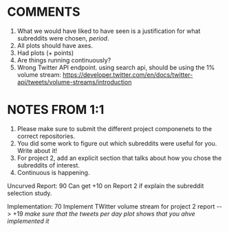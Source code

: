# COMMENTS

1. What we would have liked to have seen is a justification for what subreddits were chosen, _period_.
2. All plots should have axes.
3. Had plots (+ points)
4. Are things running continuously?
5. Wrong Twitter API endpoint. using search api, should be using the 1% volume stream: https://developer.twitter.com/en/docs/twitter-api/tweets/volume-streams/introduction


# NOTES FROM 1:1

1. Please make sure to submit the different project componenets to the correct repositories.
2. You did some work to figure out which subreddits were useful for you. Write about it!
3. For project 2, add an explicit section that talks about how you chose the subreddits of interest.
4. Continuous is happening.

Uncurved Report: 90
Can get +10 on Report 2 if explain the subreddit selection study.

Implementation: 70
Implement TWitter volume stream for project 2 report --> +19
*make sure that the tweets per day plot shows that you ahve implemented it*

